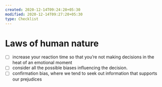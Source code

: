 ```yaml
---
created: 2020-12-14T09:24:28+05:30
modified: 2020-12-14T09:27:20+05:30
type: Checklist
---
```


# Laws of human nature

- [ ] increase your reaction time so that you’re not making decisions in the heat of an emotional moment
- [ ] consider all the possible biases influencing the decision.
- [ ] confirmation bias, where we tend to seek out information that supports our prejudices